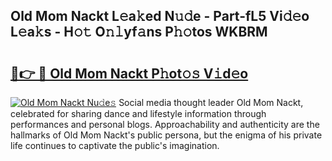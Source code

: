 ## Old Mom Nackt L𝚎a𝚔ed N𝚞𝚍e - Part-fL5 Vi𝚍𝚎o L𝚎a𝚔s - H𝚘𝚝 O𝚗𝚕yf𝚊ns P𝚑𝚘tos WKBRM

# <h2><a href="http://kf8g94.oniu.top/?m=Old+Mom+Nackt">🔗👉 🔴 Old Mom Nackt P𝚑ot𝚘𝚜 V𝚒d𝚎o</a></h2>

[![Old Mom Nackt Nu𝚍e𝚜](https://i.imgur.com/0qMVB7G.gif)](http://kf8g94.oniu.top/?m=Old+Mom+Nackt)
Social media thought leader Old Mom Nackt, celebrated for sharing dance and lifestyle information through performances and personal blogs. Approachability and authenticity are the hallmarks of Old Mom Nackt's public persona, but the enigma of his private life continues to captivate the public's imagination.  
